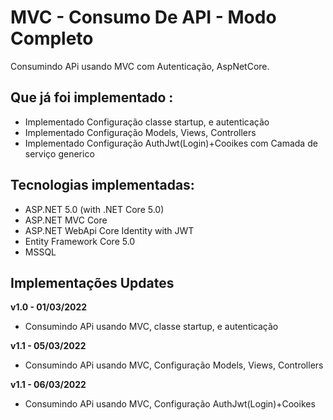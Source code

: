 # MVC - Consumo De API - Modo Completo

 Consumindo APi usando MVC com Autenticação, AspNetCore.

## Que já foi implementado :

- Implementado Configuração classe startup, e autenticação
- Implementado Configuração Models, Views, Controllers
- Implementado Configuração AuthJwt(Login)+Cooikes com Camada de serviço generico

## Tecnologias implementadas:

- ASP.NET 5.0 (with .NET Core 5.0)
- ASP.NET MVC Core 
- ASP.NET WebApi Core Identity with JWT
- Entity Framework Core 5.0
- MSSQL

## Implementações Updates

**v1.0 - 01/03/2022**
- Consumindo APi usando MVC, classe startup, e autenticação

**v1.1 - 05/03/2022**
- Consumindo APi usando MVC, Configuração Models, Views, Controllers

**v1.1 - 06/03/2022**
- Consumindo APi usando MVC, Configuração AuthJwt(Login)+Cooikes
